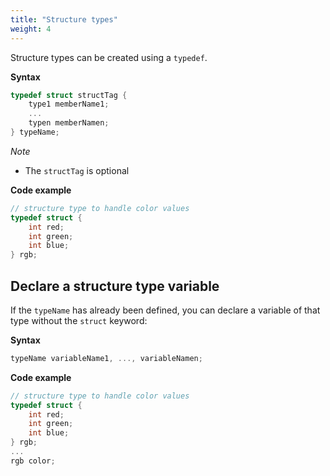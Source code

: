 ```yaml
---
title: "Structure types"
weight: 4
---
```


Structure types can be created using a `typedef`.

**Syntax**

```c
typedef struct structTag {
    type1 memberName1;
    ...
    typen memberNamen;
} typeName;
```

*Note*

- The `structTag` is optional

**Code example**

```c
// structure type to handle color values
typedef struct {
    int red;
    int green;
    int blue;
} rgb;
```

## Declare a structure type variable

If the `typeName` has already been defined, you can declare a variable of that type without the `struct` keyword:

**Syntax**

```c
typeName variableName1, ..., variableNamen;
```

**Code example**

```c
// structure type to handle color values
typedef struct {
    int red;
    int green;
    int blue;
} rgb;
...
rgb color;
```